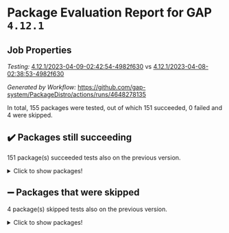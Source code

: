 # Package Evaluation Report for GAP `4.12.1`

## Job Properties

*Testing:* [4.12.1/2023-04-09-02:42:54-4982f630](https://github.com/gap-system/PackageDistro/blob/data/reports/4.12.1/2023-04-09-02:42:54-4982f630) vs [4.12.1/2023-04-08-02:38:53-4982f630](https://github.com/gap-system/PackageDistro/blob/data/reports/4.12.1/2023-04-08-02:38:53-4982f630)

*Generated by Workflow:* https://github.com/gap-system/PackageDistro/actions/runs/4648278135

In total, 155 packages were tested, out of which 151 succeeded, 0 failed and 4 were skipped.

## :heavy_check_mark: Packages still succeeding

151 package(s) succeeded tests also on the previous version.
<details><summary>Click to show packages!</summary>

- 4ti2interface 2023.02-04 [(success)](https://github.com/gap-system/PackageDistro/actions/runs/4648278135/jobs/8225966674)
- ace 5.6.2 [(success)](https://github.com/gap-system/PackageDistro/actions/runs/4648278135/jobs/8225966731)
- aclib 1.3.2 [(success)](https://github.com/gap-system/PackageDistro/actions/runs/4648278135/jobs/8225966780)
- agt 0.3.1 [(success)](https://github.com/gap-system/PackageDistro/actions/runs/4648278135/jobs/8225966830)
- alnuth 3.2.1 [(success)](https://github.com/gap-system/PackageDistro/actions/runs/4648278135/jobs/8225966879)
- anupq 3.3.0 [(success)](https://github.com/gap-system/PackageDistro/actions/runs/4648278135/jobs/8225966923)
- atlasrep 2.1.6 [(success)](https://github.com/gap-system/PackageDistro/actions/runs/4648278135/jobs/8225966997)
- autodoc 2022.10.20 [(success)](https://github.com/gap-system/PackageDistro/actions/runs/4648278135/jobs/8225967051)
- automata 1.15 [(success)](https://github.com/gap-system/PackageDistro/actions/runs/4648278135/jobs/8225967105)
- automgrp 1.3.2 [(success)](https://github.com/gap-system/PackageDistro/actions/runs/4648278135/jobs/8225967159)
- autpgrp 1.11 [(success)](https://github.com/gap-system/PackageDistro/actions/runs/4648278135/jobs/8225967207)
- cap 2023.04-01 [(success)](https://github.com/gap-system/PackageDistro/actions/runs/4648278135/jobs/8225967252)
- caratinterface 2.3.5 [(success)](https://github.com/gap-system/PackageDistro/actions/runs/4648278135/jobs/8225967320)
- cddinterface 2022.11.01 [(success)](https://github.com/gap-system/PackageDistro/actions/runs/4648278135/jobs/8225967368)
- circle 1.6.6 [(success)](https://github.com/gap-system/PackageDistro/actions/runs/4648278135/jobs/8225967425)
- classicpres 1.22 [(success)](https://github.com/gap-system/PackageDistro/actions/runs/4648278135/jobs/8225967469)
- cohomolo 1.6.11 [(success)](https://github.com/gap-system/PackageDistro/actions/runs/4648278135/jobs/8225967541)
- congruence 1.2.5 [(success)](https://github.com/gap-system/PackageDistro/actions/runs/4648278135/jobs/8225967597)
- corelg 1.56 [(success)](https://github.com/gap-system/PackageDistro/actions/runs/4648278135/jobs/8225967698)
- crime 1.6 [(success)](https://github.com/gap-system/PackageDistro/actions/runs/4648278135/jobs/8225967752)
- crisp 1.4.6 [(success)](https://github.com/gap-system/PackageDistro/actions/runs/4648278135/jobs/8225967802)
- crypting 0.10.4 [(success)](https://github.com/gap-system/PackageDistro/actions/runs/4648278135/jobs/8225967878)
- cryst 4.1.26 [(success)](https://github.com/gap-system/PackageDistro/actions/runs/4648278135/jobs/8225967939)
- crystcat 1.1.10 [(success)](https://github.com/gap-system/PackageDistro/actions/runs/4648278135/jobs/8225967995)
- ctbllib 1.3.5 [(success)](https://github.com/gap-system/PackageDistro/actions/runs/4648278135/jobs/8225968041)
- cubefree 1.19 [(success)](https://github.com/gap-system/PackageDistro/actions/runs/4648278135/jobs/8225968121)
- curlinterface 2.3.1 [(success)](https://github.com/gap-system/PackageDistro/actions/runs/4648278135/jobs/8225968186)
- cvec 2.8.1 [(success)](https://github.com/gap-system/PackageDistro/actions/runs/4648278135/jobs/8225968249)
- datastructures 0.3.0 [(success)](https://github.com/gap-system/PackageDistro/actions/runs/4648278135/jobs/8225968324)
- deepthought 1.0.6 [(success)](https://github.com/gap-system/PackageDistro/actions/runs/4648278135/jobs/8225968382)
- design 1.8 [(success)](https://github.com/gap-system/PackageDistro/actions/runs/4648278135/jobs/8225968449)
- difsets 2.3.1 [(success)](https://github.com/gap-system/PackageDistro/actions/runs/4648278135/jobs/8225968500)
- digraphs 1.6.2 [(success)](https://github.com/gap-system/PackageDistro/actions/runs/4648278135/jobs/8225968554)
- edim 1.3.7 [(success)](https://github.com/gap-system/PackageDistro/actions/runs/4648278135/jobs/8225968612)
- example 4.3.4 [(success)](https://github.com/gap-system/PackageDistro/actions/runs/4648278135/jobs/8225968667)
- examplesforhomalg 2023.02-04 [(success)](https://github.com/gap-system/PackageDistro/actions/runs/4648278135/jobs/8225968720)
- factint 1.6.3 [(success)](https://github.com/gap-system/PackageDistro/actions/runs/4648278135/jobs/8225968765)
- ferret 1.0.9 [(success)](https://github.com/gap-system/PackageDistro/actions/runs/4648278135/jobs/8225968815)
- fga 1.5.0 [(success)](https://github.com/gap-system/PackageDistro/actions/runs/4648278135/jobs/8225968880)
- fining 1.5.5 [(success)](https://github.com/gap-system/PackageDistro/actions/runs/4648278135/jobs/8225968940)
- float 1.0.3 [(success)](https://github.com/gap-system/PackageDistro/actions/runs/4648278135/jobs/8225969001)
- format 1.4.3 [(success)](https://github.com/gap-system/PackageDistro/actions/runs/4648278135/jobs/8225969065)
- forms 1.2.9 [(success)](https://github.com/gap-system/PackageDistro/actions/runs/4648278135/jobs/8225969102)
- fplsa 1.2.6 [(success)](https://github.com/gap-system/PackageDistro/actions/runs/4648278135/jobs/8225969164)
- fr 2.4.12 [(success)](https://github.com/gap-system/PackageDistro/actions/runs/4648278135/jobs/8225969217)
- francy 1.2.5 [(success)](https://github.com/gap-system/PackageDistro/actions/runs/4648278135/jobs/8225969249)
- fwtree 1.3 [(success)](https://github.com/gap-system/PackageDistro/actions/runs/4648278135/jobs/8225969310)
- gapdoc 1.6.6 [(success)](https://github.com/gap-system/PackageDistro/actions/runs/4648278135/jobs/8225969356)
- gauss 2023.02-04 [(success)](https://github.com/gap-system/PackageDistro/actions/runs/4648278135/jobs/8225969403)
- gaussforhomalg 2023.02-04 [(success)](https://github.com/gap-system/PackageDistro/actions/runs/4648278135/jobs/8225969442)
- gbnp 1.0.5 [(success)](https://github.com/gap-system/PackageDistro/actions/runs/4648278135/jobs/8225969484)
- generalizedmorphismsforcap 2023.03-01 [(success)](https://github.com/gap-system/PackageDistro/actions/runs/4648278135/jobs/8225969541)
- genss 1.6.8 [(success)](https://github.com/gap-system/PackageDistro/actions/runs/4648278135/jobs/8225969597)
- gradedmodules 2023.02-04 [(success)](https://github.com/gap-system/PackageDistro/actions/runs/4648278135/jobs/8225969640)
- gradedringforhomalg 2023.02-04 [(success)](https://github.com/gap-system/PackageDistro/actions/runs/4648278135/jobs/8225969689)
- grape 4.9.0 [(success)](https://github.com/gap-system/PackageDistro/actions/runs/4648278135/jobs/8225969740)
- groupoids 1.73 [(success)](https://github.com/gap-system/PackageDistro/actions/runs/4648278135/jobs/8225969792)
- grpconst 2.6.4 [(success)](https://github.com/gap-system/PackageDistro/actions/runs/4648278135/jobs/8225969839)
- guarana 0.96.3 [(success)](https://github.com/gap-system/PackageDistro/actions/runs/4648278135/jobs/8225969884)
- guava 3.18 [(success)](https://github.com/gap-system/PackageDistro/actions/runs/4648278135/jobs/8225969932)
- hap 1.54 [(success)](https://github.com/gap-system/PackageDistro/actions/runs/4648278135/jobs/8225970020)
- hapcryst 0.1.15 [(success)](https://github.com/gap-system/PackageDistro/actions/runs/4648278135/jobs/8225970095)
- hecke 1.5.3 [(success)](https://github.com/gap-system/PackageDistro/actions/runs/4648278135/jobs/8225970154)
- help 3.5 [(success)](https://github.com/gap-system/PackageDistro/actions/runs/4648278135/jobs/8225970240)
- homalg 2023.02-05 [(success)](https://github.com/gap-system/PackageDistro/actions/runs/4648278135/jobs/8225970299)
- homalgtocas 2023.02-04 [(success)](https://github.com/gap-system/PackageDistro/actions/runs/4648278135/jobs/8225970358)
- idrel 2.45 [(success)](https://github.com/gap-system/PackageDistro/actions/runs/4648278135/jobs/8225970419)
- images 1.3.1 [(success)](https://github.com/gap-system/PackageDistro/actions/runs/4648278135/jobs/8225970487)
- intpic 0.3.0 [(success)](https://github.com/gap-system/PackageDistro/actions/runs/4648278135/jobs/8225970589)
- io 4.8.1 [(success)](https://github.com/gap-system/PackageDistro/actions/runs/4648278135/jobs/8225970654)
- io_forhomalg 2023.02-04 [(success)](https://github.com/gap-system/PackageDistro/actions/runs/4648278135/jobs/8225970725)
- irredsol 1.4.4 [(success)](https://github.com/gap-system/PackageDistro/actions/runs/4648278135/jobs/8225970787)
- json 2.1.1 [(success)](https://github.com/gap-system/PackageDistro/actions/runs/4648278135/jobs/8225970848)
- jupyterkernel 1.5.0 [(success)](https://github.com/gap-system/PackageDistro/actions/runs/4648278135/jobs/8225970892)
- jupyterviz 1.5.6 [(success)](https://github.com/gap-system/PackageDistro/actions/runs/4648278135/jobs/8225970954)
- kan 1.35 [(success)](https://github.com/gap-system/PackageDistro/actions/runs/4648278135/jobs/8225971003)
- kbmag 1.5.11 [(success)](https://github.com/gap-system/PackageDistro/actions/runs/4648278135/jobs/8225971068)
- laguna 3.9.6 [(success)](https://github.com/gap-system/PackageDistro/actions/runs/4648278135/jobs/8225971123)
- liealgdb 2.2.1 [(success)](https://github.com/gap-system/PackageDistro/actions/runs/4648278135/jobs/8225971171)
- liepring 2.8 [(success)](https://github.com/gap-system/PackageDistro/actions/runs/4648278135/jobs/8225971233)
- liering 2.4.2 [(success)](https://github.com/gap-system/PackageDistro/actions/runs/4648278135/jobs/8225971332)
- linearalgebraforcap 2023.03-06 [(success)](https://github.com/gap-system/PackageDistro/actions/runs/4648278135/jobs/8225971401)
- localizeringforhomalg 2023.02-04 [(success)](https://github.com/gap-system/PackageDistro/actions/runs/4648278135/jobs/8225971460)
- loops 3.4.3 [(success)](https://github.com/gap-system/PackageDistro/actions/runs/4648278135/jobs/8225971516)
- lpres 1.0.3 [(success)](https://github.com/gap-system/PackageDistro/actions/runs/4648278135/jobs/8225971566)
- majoranaalgebras 1.5.1 [(success)](https://github.com/gap-system/PackageDistro/actions/runs/4648278135/jobs/8225971625)
- mapclass 1.4.6 [(success)](https://github.com/gap-system/PackageDistro/actions/runs/4648278135/jobs/8225971694)
- matgrp 0.70 [(success)](https://github.com/gap-system/PackageDistro/actions/runs/4648278135/jobs/8225971756)
- matricesforhomalg 2023.02-04 [(success)](https://github.com/gap-system/PackageDistro/actions/runs/4648278135/jobs/8225971801)
- modisom 2.5.4 [(success)](https://github.com/gap-system/PackageDistro/actions/runs/4648278135/jobs/8225971850)
- modulepresentationsforcap 2023.03-01 [(success)](https://github.com/gap-system/PackageDistro/actions/runs/4648278135/jobs/8225971917)
- modules 2023.02-04 [(success)](https://github.com/gap-system/PackageDistro/actions/runs/4648278135/jobs/8225971969)
- monoidalcategories 2023.03-04 [(success)](https://github.com/gap-system/PackageDistro/actions/runs/4648278135/jobs/8225972013)
- nconvex 2022.09-01 [(success)](https://github.com/gap-system/PackageDistro/actions/runs/4648278135/jobs/8225972059)
- nilmat 1.4.2 [(success)](https://github.com/gap-system/PackageDistro/actions/runs/4648278135/jobs/8225972105)
- nock 1.5 [(success)](https://github.com/gap-system/PackageDistro/actions/runs/4648278135/jobs/8225972165)
- normalizinterface 1.3.5 [(success)](https://github.com/gap-system/PackageDistro/actions/runs/4648278135/jobs/8225972227)
- nq 2.5.10 [(success)](https://github.com/gap-system/PackageDistro/actions/runs/4648278135/jobs/8225972288)
- numericalsgps 1.3.1 [(success)](https://github.com/gap-system/PackageDistro/actions/runs/4648278135/jobs/8225972346)
- openmath 11.5.3 [(success)](https://github.com/gap-system/PackageDistro/actions/runs/4648278135/jobs/8225972401)
- orb 4.9.0 [(success)](https://github.com/gap-system/PackageDistro/actions/runs/4648278135/jobs/8225972448)
- packagemanager 1.4.1 [(success)](https://github.com/gap-system/PackageDistro/actions/runs/4648278135/jobs/8225972517)
- patternclass 2.4.3 [(success)](https://github.com/gap-system/PackageDistro/actions/runs/4648278135/jobs/8225972581)
- permut 2.0.4 [(success)](https://github.com/gap-system/PackageDistro/actions/runs/4648278135/jobs/8225972645)
- polenta 1.3.10 [(success)](https://github.com/gap-system/PackageDistro/actions/runs/4648278135/jobs/8225972706)
- polymaking 0.8.6 [(success)](https://github.com/gap-system/PackageDistro/actions/runs/4648278135/jobs/8225972760)
- primgrp 3.4.4 [(success)](https://github.com/gap-system/PackageDistro/actions/runs/4648278135/jobs/8225972815)
- profiling 2.5.2 [(success)](https://github.com/gap-system/PackageDistro/actions/runs/4648278135/jobs/8225972878)
- qpa 1.34 [(success)](https://github.com/gap-system/PackageDistro/actions/runs/4648278135/jobs/8225972933)
- quagroup 1.8.3 [(success)](https://github.com/gap-system/PackageDistro/actions/runs/4648278135/jobs/8225972990)
- radiroot 2.9 [(success)](https://github.com/gap-system/PackageDistro/actions/runs/4648278135/jobs/8225973049)
- rcwa 4.7.1 [(success)](https://github.com/gap-system/PackageDistro/actions/runs/4648278135/jobs/8225973097)
- rds 1.8 [(success)](https://github.com/gap-system/PackageDistro/actions/runs/4648278135/jobs/8225973177)
- recog 1.4.2 [(success)](https://github.com/gap-system/PackageDistro/actions/runs/4648278135/jobs/8225973226)
- repndecomp 1.3.0 [(success)](https://github.com/gap-system/PackageDistro/actions/runs/4648278135/jobs/8225973276)
- repsn 3.1.1 [(success)](https://github.com/gap-system/PackageDistro/actions/runs/4648278135/jobs/8225973341)
- resclasses 4.7.3 [(success)](https://github.com/gap-system/PackageDistro/actions/runs/4648278135/jobs/8225973409)
- ringsforhomalg 2023.02-05 [(success)](https://github.com/gap-system/PackageDistro/actions/runs/4648278135/jobs/8225973472)
- sco 2023.02-04 [(success)](https://github.com/gap-system/PackageDistro/actions/runs/4648278135/jobs/8225973559)
- scscp 2.4.1 [(success)](https://github.com/gap-system/PackageDistro/actions/runs/4648278135/jobs/8225973627)
- semigroups 5.2.1 [(success)](https://github.com/gap-system/PackageDistro/actions/runs/4648278135/jobs/8225973685)
- sglppow 2.3 [(success)](https://github.com/gap-system/PackageDistro/actions/runs/4648278135/jobs/8225973741)
- sgpviz 0.999.5 [(success)](https://github.com/gap-system/PackageDistro/actions/runs/4648278135/jobs/8225973801)
- simpcomp 2.1.14 [(success)](https://github.com/gap-system/PackageDistro/actions/runs/4648278135/jobs/8225973845)
- singular 2023.02.09 [(success)](https://github.com/gap-system/PackageDistro/actions/runs/4648278135/jobs/8225973905)
- sl2reps 1.1 [(success)](https://github.com/gap-system/PackageDistro/actions/runs/4648278135/jobs/8225973982)
- sla 1.5.3 [(success)](https://github.com/gap-system/PackageDistro/actions/runs/4648278135/jobs/8225974034)
- smallgrp 1.5.2 [(success)](https://github.com/gap-system/PackageDistro/actions/runs/4648278135/jobs/8225974079)
- smallsemi 0.6.13 [(success)](https://github.com/gap-system/PackageDistro/actions/runs/4648278135/jobs/8225974127)
- sonata 2.9.6 [(success)](https://github.com/gap-system/PackageDistro/actions/runs/4648278135/jobs/8225974196)
- sophus 1.27 [(success)](https://github.com/gap-system/PackageDistro/actions/runs/4648278135/jobs/8225974247)
- spinsym 1.5.2 [(success)](https://github.com/gap-system/PackageDistro/actions/runs/4648278135/jobs/8225974302)
- standardff 0.9.4 [(success)](https://github.com/gap-system/PackageDistro/actions/runs/4648278135/jobs/8225974344)
- symbcompcc 1.3.2 [(success)](https://github.com/gap-system/PackageDistro/actions/runs/4648278135/jobs/8225974395)
- thelma 1.3 [(success)](https://github.com/gap-system/PackageDistro/actions/runs/4648278135/jobs/8225974451)
- tomlib 1.2.9 [(success)](https://github.com/gap-system/PackageDistro/actions/runs/4648278135/jobs/8225974494)
- toolsforhomalg 2023.03-01 [(success)](https://github.com/gap-system/PackageDistro/actions/runs/4648278135/jobs/8225974532)
- toric 1.9.5 [(success)](https://github.com/gap-system/PackageDistro/actions/runs/4648278135/jobs/8225974588)
- toricvarieties 2022.07.13 [(success)](https://github.com/gap-system/PackageDistro/actions/runs/4648278135/jobs/8225974647)
- transgrp 3.6.4 [(success)](https://github.com/gap-system/PackageDistro/actions/runs/4648278135/jobs/8225974691)
- ugaly 4.0.3 [(success)](https://github.com/gap-system/PackageDistro/actions/runs/4648278135/jobs/8225974746)
- unipot 1.5 [(success)](https://github.com/gap-system/PackageDistro/actions/runs/4648278135/jobs/8225974790)
- unitlib 4.2.0 [(success)](https://github.com/gap-system/PackageDistro/actions/runs/4648278135/jobs/8225974834)
- utils 0.82 [(success)](https://github.com/gap-system/PackageDistro/actions/runs/4648278135/jobs/8225974886)
- uuid 0.7 [(success)](https://github.com/gap-system/PackageDistro/actions/runs/4648278135/jobs/8225974937)
- walrus 0.9991 [(success)](https://github.com/gap-system/PackageDistro/actions/runs/4648278135/jobs/8225974980)
- wedderga 4.10.3 [(success)](https://github.com/gap-system/PackageDistro/actions/runs/4648278135/jobs/8225975027)
- xmod 2.91 [(success)](https://github.com/gap-system/PackageDistro/actions/runs/4648278135/jobs/8225975070)
- xmodalg 1.23 [(success)](https://github.com/gap-system/PackageDistro/actions/runs/4648278135/jobs/8225975122)
- yangbaxter 0.10.3 [(success)](https://github.com/gap-system/PackageDistro/actions/runs/4648278135/jobs/8225975164)
- zeromqinterface 0.14 [(success)](https://github.com/gap-system/PackageDistro/actions/runs/4648278135/jobs/8225975224)
</details>

## :heavy_minus_sign: Packages that were skipped

4 package(s) skipped tests also on the previous version.
<details><summary>Click to show packages!</summary>

- browse 1.8.21 [(skipped)](https://github.com/gap-system/PackageDistro/actions/runs/4648278135/jobs/8225850733)
- itc 1.5.1 [(skipped)](https://github.com/gap-system/PackageDistro/actions/runs/4648278135/jobs/8225850733)
- polycyclic 2.16 [(skipped)](https://github.com/gap-system/PackageDistro/actions/runs/4648278135/jobs/8225850733)
- xgap 4.31 [(skipped)](https://github.com/gap-system/PackageDistro/actions/runs/4648278135/jobs/8225850733)
</details>

